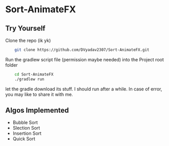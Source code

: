 # Sort-AnimateFX

## Try Yourself

Clone the repo (ik yk)
```bash
    git clone https://github.com/DVyadav2307/Sort-AnimateFX.git
```

Run the gradlew script file (permission maybe needed) into the Project root folder
```bash
    cd Sort-AnimateFX
    ./gradlew run
```

let the gradle download its stuff. I should run after a while. In case of error, you may like to share it with me.

## Algos Implemented

 * Bubble Sort
 * Slection Sort
 * Insertion Sort
 * Quick Sort